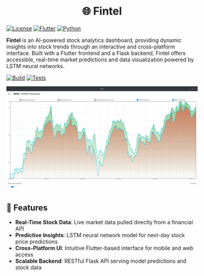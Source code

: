 
<h1 align="center">
    🌐 Fintel
</h1>

[![License](https://img.shields.io/badge/License-AGPL%20v3-blue)](./LICENSE)
[![Flutter](https://img.shields.io/badge/Frontend-Flutter-00B4AB)]((https://flutter.dev))
[![Python](https://img.shields.io/badge/Backend-Python-3572A5)](https://www.python.org)

**Fintel** is an AI-powered stock analytics dashboard, providing dynamic insights into stock trends through an interactive and cross-platform interface. Built with a Flutter frontend and a Flask backend, Fintel offers accessible, real-time market predictions and data visualization powered by LSTM neural networks.

[![Build](https://github.com/aldhinn/Fintel/actions/workflows/build.yaml/badge.svg)](https://github.com/aldhinn/Fintel/actions/workflows/build.yaml) [![Tests](https://github.com/aldhinn/Fintel/actions/workflows/tests.yaml/badge.svg)](https://github.com/aldhinn/Fintel/actions/workflows/tests.yaml)

![Asset Details Screen](./screenshots/asset-details.png)

## 📌 Features
- **Real-Time Stock Data**: Live market data pulled directly from a financial API
- **Predictive Insights**: LSTM neural network model for next-day stock price predictions
- **Cross-Platform UI**: Intuitive Flutter-based interface for mobile and web access
- **Scalable Backend**: RESTful Flask API serving model predictions and stock data